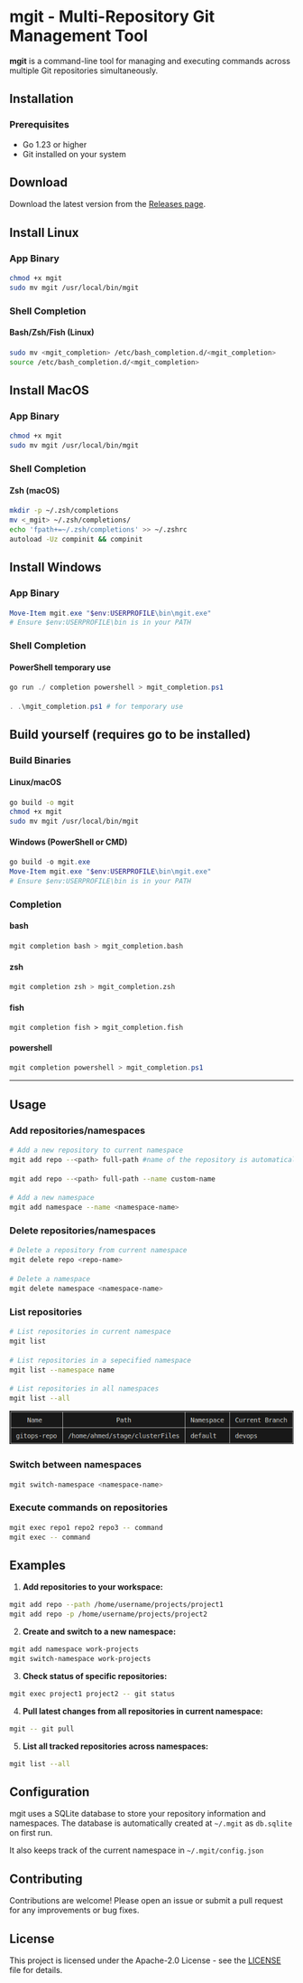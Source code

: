 # mgit - Multi-Repository Git Management Tool


**mgit** is a command-line tool for managing and executing commands across multiple Git repositories simultaneously.

## Installation

### Prerequisites
- Go 1.23 or higher
- Git installed on your system


## Download
Download the latest version from the [Releases page](https://github.com/genocem/mgit/releases).

## Install Linux

### App Binary
```bash
chmod +x mgit
sudo mv mgit /usr/local/bin/mgit
```
### Shell Completion

#### Bash/Zsh/Fish (Linux)

```bash
sudo mv <mgit_completion> /etc/bash_completion.d/<mgit_completion>
source /etc/bash_completion.d/<mgit_completion>
```
## Install MacOS

### App Binary
```bash
chmod +x mgit
sudo mv mgit /usr/local/bin/mgit
```
### Shell Completion

#### Zsh (macOS)

```bash
mkdir -p ~/.zsh/completions
mv <_mgit> ~/.zsh/completions/
echo 'fpath+=~/.zsh/completions' >> ~/.zshrc
autoload -Uz compinit && compinit
```
## Install Windows

### App Binary
```ps1
Move-Item mgit.exe "$env:USERPROFILE\bin\mgit.exe"
# Ensure $env:USERPROFILE\bin is in your PATH
```
### Shell Completion
#### PowerShell temporary use

```powershell
go run ./ completion powershell > mgit_completion.ps1

. .\mgit_completion.ps1 # for temporary use 
```


## Build yourself (requires go to be installed)

### Build Binaries

#### Linux/macOS 

```bash
go build -o mgit
chmod +x mgit
sudo mv mgit /usr/local/bin/mgit
```

#### Windows (PowerShell or CMD)

```powershell
go build -o mgit.exe
Move-Item mgit.exe "$env:USERPROFILE\bin\mgit.exe"
# Ensure $env:USERPROFILE\bin is in your PATH
```


### Completion

#### bash
```bash
mgit completion bash > mgit_completion.bash
```

#### zsh

```zsh
mgit completion zsh > mgit_completion.zsh
```

#### fish

```fish
mgit completion fish > mgit_completion.fish
```

#### powershell

```powershell
mgit completion powershell > mgit_completion.ps1
```

---




## Usage

### Add repositories/namespaces
```bash
# Add a new repository to current namespace
mgit add repo --<path> full-path #name of the repository is automatically sourced from the end of the path

mgit add repo --<path> full-path --name custom-name

# Add a new namespace
mgit add namespace --name <namespace-name>
```

### Delete repositories/namespaces
```bash
# Delete a repository from current namespace
mgit delete repo <repo-name>

# Delete a namespace
mgit delete namespace <namespace-name>
```

### List repositories
```bash
# List repositories in current namespace
mgit list

# List repositories in a sepecified namespace
mgit list --namespace name

# List repositories in all namespaces
mgit list --all
```
![list preview](https://github.com/genocem/mgit/blob/main/image.png)

### Switch between namespaces
```bash
mgit switch-namespace <namespace-name>
```

### Execute commands on repositories
```bash
mgit exec repo1 repo2 repo3 -- command
mgit exec -- command
```


## Examples

1. **Add repositories to your workspace:**
```bash
mgit add repo --path /home/username/projects/project1
mgit add repo -p /home/username/projects/project2
```

2. **Create and switch to a new namespace:**
```bash
mgit add namespace work-projects
mgit switch-namespace work-projects
```

3. **Check status of specific repositories:**
```bash
mgit exec project1 project2 -- git status
```

4. **Pull latest changes from all repositories in current namespace:**
```bash
mgit -- git pull
```

5. **List all tracked repositories across namespaces:**
```bash
mgit list --all
```

## Configuration

mgit uses a SQLite database to store your repository information and namespaces. The database is automatically created at `~/.mgit` as `db.sqlite` on first run. 

It also keeps track of the current namespace in `~/.mgit/config.json`



## Contributing

Contributions are welcome! Please open an issue or submit a pull request for any improvements or bug fixes.

## License

This project is licensed under the Apache-2.0 License - see the [LICENSE](LICENSE) file for details.